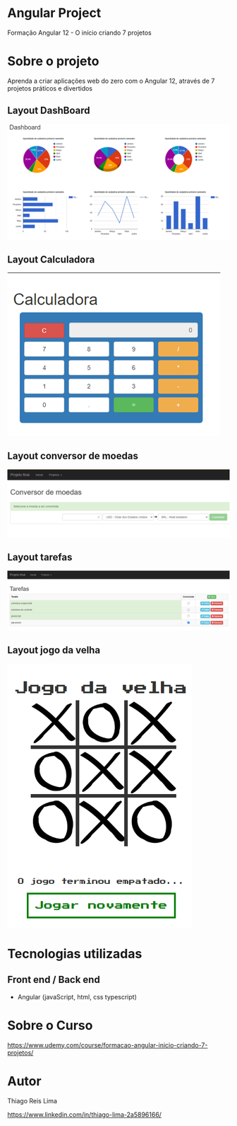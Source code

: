 # Angular Project
  Formação Angular 12 - O início criando 7 projetos

# Sobre o projeto
  Aprenda a criar aplicações web do zero com o Angular 12, através de 7 projetos práticos e divertidos

## Layout DashBoard
![Mobile 1](https://github.com/Thiago771414/imagensProjetos/blob/main/slices/mobile/angularproject1.png)

## Layout Calculadora
![Mobile 2](https://github.com/Thiago771414/imagensProjetos/blob/main/slices/mobile/angularproject2.png)

## Layout conversor de moedas
![Mobile 3](https://github.com/Thiago771414/imagensProjetos/blob/main/slices/mobile/angularproject3.png)

## Layout tarefas
![Mobile 4](https://github.com/Thiago771414/imagensProjetos/blob/main/slices/mobile/angularproject4.png)

## Layout jogo da velha
![Mobile 5](https://github.com/Thiago771414/imagensProjetos/blob/main/slices/mobile/angularproject5.png)

# Tecnologias utilizadas

## Front end / Back end
- Angular (javaScript, html, css typescript)

# Sobre o Curso
https://www.udemy.com/course/formacao-angular-inicio-criando-7-projetos/

# Autor

Thiago Reis Lima

https://www.linkedin.com/in/thiago-lima-2a5896166/
